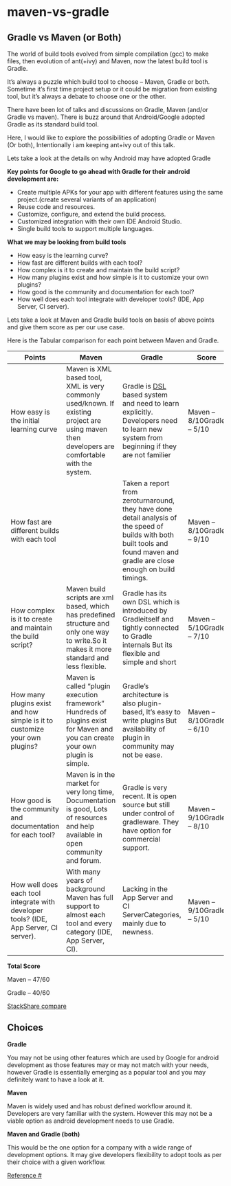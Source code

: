 # maven-vs-gradle

## Gradle vs Maven (or Both)

The world of build tools evolved from simple compilation (gcc) to make files, then evolution of ant(+ivy) and Maven, now the latest build tool is Gradle.

It’s always a puzzle which build tool to choose – Maven, Gradle or both. Sometime it’s first time project setup or it could be migration from existing tool, but it’s always a debate to choose one or the other.

There have been lot of talks and discussions on Gradle, Maven (and/or Gradle vs maven). There is buzz around that Android/Google adopted Gradle as its standard build tool.

Here, I would like to explore the possibilities of adopting Gradle or Maven (Or both), Intentionally i am keeping ant+ivy out of this talk.

Lets take a look at the details on why Android may have adopted Gradle

**Key points for Google to go ahead with Gradle for their android development are:**

- Create multiple APKs for your app with different features using the same project.(create several variants of an application)
- Reuse code and resources.
- Customize, configure, and extend the build process.
- Customized integration with their own IDE Android Studio.
- Single build tools to support multiple languages.

**What we may be looking from build tools**

- How easy is the learning curve?
- How fast are different builds with each tool?
- How complex is it to create and maintain the build script?
- How many plugins exist and how simple is it to customize your own plugins?
- How good is the community and documentation for each tool?
- How well does each tool integrate with developer tools? (IDE, App Server, CI server).

Lets take a look at Maven and Gradle build tools on basis of above points and give them score as per our use case.

Here is the Tabular comparison for each point between Maven and Gradle.
			
Points | Maven | Gradle | Score
------------ | ------------- | ------------- | -------------
How easy is the initial learning curve | Maven is XML based tool, XML is very commonly used/known. If existing project are using maven then developers are comfortable with the system.| Gradle is [DSL](http://dsl-course.org) based system and need to learn explicitly. Developers need to learn new system from beginning if they are not familier | Maven – 8/10Gradle – 5/10 
How fast are different builds with each tool ||Taken a report from zeroturnaround, they have done detail analysis of the speed of builds with both built tools and found maven and gradle are close enough on build timings. | Maven – 8/10Gradle – 9/10
How complex is it to create and maintain the build script?|Maven build scripts are xml based, which has predefined structure and only one way to write.So it makes it more standard and less flexible.|Gradle has its own DSL which is introduced by Gradleitself and tightly connected to Gradle internals But its flexible and simple and short|Maven – 5/10Gradle – 7/10
How many plugins exist and how simple is it to customize your own plugins?|Maven is called “plugin execution framework” Hundreds of plugins exist for Maven and you can create your own plugin is simple.|Gradle’s architecture is also plugin-based, It’s easy to write plugins But availability of plugin in community may not be ease.|Maven – 8/10Gradle – 6/10
How good is the community and documentation for each tool?|Maven is in the market for very long time, Documentation is good, Lots of resources and help available in open community and forum.|Gradle is very recent. It is open source but still under control of gradleware. They have option for commercial support.|Maven – 9/10Gradle – 8/10
How well does each tool integrate with developer tools? (IDE, App Server, CI server).|With many years of background Maven has full support to almost each tool and every category (IDE, App Server, CI).|Lacking in the App Server and CI ServerCategories, mainly due to newness.|Maven – 9/10Gradle – 5/10

**Total Score**

Maven – 47/60

Gradle – 40/60

[StackShare compare](https://stackshare.io/stackups/gradle-vs-maven)

## Choices

**Gradle**

You may not be using other features which are used by Google for android development as those features may or may not match with your needs, however Gradle is essentially emerging as a popular tool and you may definitely want to have a look at it.


**Maven**

Maven is widely used and has robust defined workflow around it. Developers are very familiar with the system. However this may not be a viable option as android development needs to use Gradle.


**Maven and Gradle (both)**

This would be the one option for a company with a wide range of development options. It may give developers flexibility to adopt tools as per their choice with a given workflow.

[Reference #](https://devops.com/puzzle-gradle-maven/)

